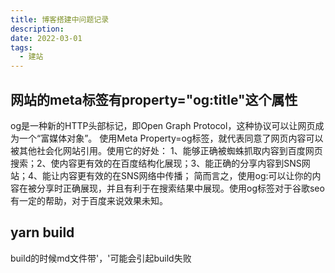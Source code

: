 ```yaml
---
title: 博客搭建中问题记录
description: 
date: 2022-03-01
tags:
  - 建站
---
```

## 网站的meta标签有property="og:title"这个属性
og是一种新的HTTP头部标记，即Open Graph Protocol，这种协议可以让网页成为一个“富媒体对象”。
使用Meta Property=og标签，就代表同意了网页内容可以被其他社会化网站引用。使用它的好处：
1、能够正确被蜘蛛抓取内容到百度网页搜索；2、使内容更有效的在百度结构化展现；3、能正确的分享内容到SNS网站；4、能让内容更有效的在SNS网络中传播；
简而言之，使用og:可以让你的内容在被分享时正确展现，并且有利于在搜索结果中展现。使用og标签对于谷歌seo有一定的帮助，对于百度来说效果未知。

## yarn build
build的时候md文件带'，'可能会引起build失败
